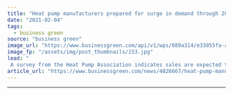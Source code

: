 ```yaml
---
title: "Heat pump manufacturers prepared for surge in demand through 2021"
date: "2021-02-04"
tags: 
  - business green
source: "business green"
image_url: "https://www.businessgreen.com/api/v1/wps/689a314/e33055fa-a235-4da0-a459-dbc576d40279/5/heat-pumps-KangeStudio-185x114.jpg"
image_fp: "/assets/img/post_thumbnails/153.jpg"
lead: "
 A survey from the Heat Pump Association indicates sales are expected to double across the industry over the next year ..."
article_url: "https://www.businessgreen.com/news/4026667/heat-pump-manufacturers-prepared-surge-demand-2021"
---
```


---
